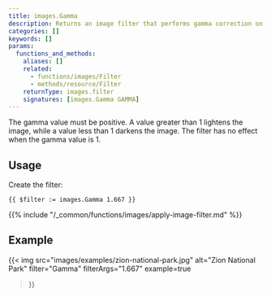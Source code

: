 ```yaml
---
title: images.Gamma
description: Returns an image filter that performs gamma correction on an image.
categories: []
keywords: []
params:
  functions_and_methods:
    aliases: []
    related:
      - functions/images/Filter
      - methods/resource/Filter
    returnType: images.filter
    signatures: [images.Gamma GAMMA]
---
```


The gamma value must be positive. A value greater than 1 lightens the image, while a value less than 1 darkens the image. The filter has no effect when the gamma value is&nbsp;1.

## Usage

Create the filter:

```go-html-template
{{ $filter := images.Gamma 1.667 }}
```

{{% include "/_common/functions/images/apply-image-filter.md" %}}

## Example

{{< img
  src="images/examples/zion-national-park.jpg"
  alt="Zion National Park"
  filter="Gamma"
  filterArgs="1.667"
  example=true
>}}
